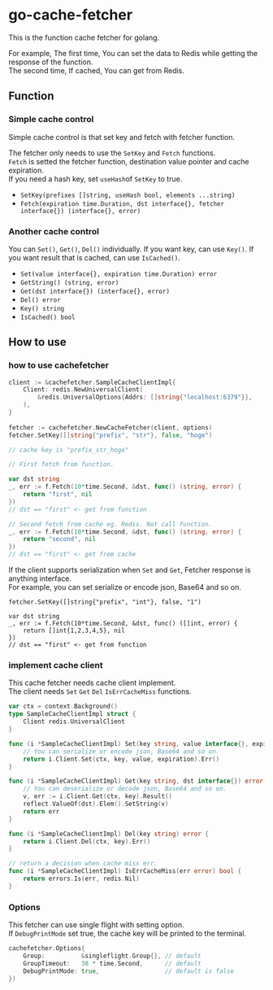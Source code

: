 # go-cache-fetcher

This is the function cache fetcher for golang.

For example, The first time, You can set the data to Redis while getting the response of the function.  
The second time, If cached, You can get from Redis.


## Function

### Simple cache control

Simple cache control is that set key and fetch with fetcher function.

The fetcher only needs to use the `SetKey` and `Fetch` functions.  
`Fetch` is setted the fetcher function, destination value pointer and cache expiration.  
If you need a hash key, set `useHash`of `SetKey` to true.

- `SetKey(prefixes []string, useHash bool, elements ...string)`
- `Fetch(expiration time.Duration, dst interface{}, fetcher interface{}) (interface{}, error)`

### Another cache control
You can `Set()`, `Get()`, `Del()` individually. If you want key, can use `Key()`. If you want result that is cached, can use `IsCached()`.

- `Set(value interface{}, expiration time.Duration) error`
- `GetString() (string, error)`
- `Get(dst interface{}) (interface{}, error)`
- `Del() error`
- `Key() string`
- `IsCached() bool`


## How to use

### how to use cachefetcher

```go
client := &cachefetcher.SampleCacheClientImpl{
	Client: redis.NewUniversalClient(
		&redis.UniversalOptions{Addrs: []string{"localhost:6379"}},
	),
}
  
fetcher := cachefetcher.NewCacheFetcher(client, options)
fetcher.SetKey([]string{"prefix", "str"}, false, "hoge")

// cache key is "prefix_str_hoge"

// First fetch from function.

var dst string  
_, err := f.Fetch(10*time.Second, &dst, func() (string, error) {
	return "first", nil
})
// dst == "first" <- get from function

// Second fetch from cache eg. Redis. Not call function.
_, err := f.Fetch(10*time.Second, &dst, func() (string, error) {
	return "second", nil
})
// dst == "first" <- get from cache

```

If the client supports serialization when `Set` and `Get`, Fetcher response is anything interface.  
For example, you can set serialize or encode json, Base64 and so on.

```
fetcher.SetKey([]string{"prefix", "int"}, false, "1")

var dst string  
_, err := f.Fetch(10*time.Second, &dst, func() ([]int, error) {
	return []int{1,2,3,4,5}, nil
})
// dst == "first" <- get from function

```


### implement cache client

This cache fetcher needs cache client implement.  
The client needs `Set` `Get` `Del` `IsErrCacheMiss` functions.

```go
var ctx = context.Background()
type SampleCacheClientImpl struct {
	Client redis.UniversalClient
}

func (i *SampleCacheClientImpl) Set(key string, value interface{}, expiration time.Duration) error {
	// You can serialize or encode json, Base64 and so on.
	return i.Client.Set(ctx, key, value, expiration).Err()
}

func (i *SampleCacheClientImpl) Get(key string, dst interface{}) error {
	// You can deserialize or decode json, Base64 and so on.
	v, err := i.Client.Get(ctx, key).Result()
	reflect.ValueOf(dst).Elem().SetString(v)
	return err
}

func (i *SampleCacheClientImpl) Del(key string) error {
	return i.Client.Del(ctx, key).Err()
}

// return a decision when cache miss err.
func (i *SampleCacheClientImpl) IsErrCacheMiss(err error) bool {
	return errors.Is(err, redis.Nil)
}
```

### Options
This fetcher can use single flight with setting option.  
If `DebugPrintMode` set true, the cache key will be printed to the terminal.

```go
cachefetcher.Options{
	Group:          &singleflight.Group{}, // default
	GroupTimeout:   30 * time.Second,      // default
	DebugPrintMode: true,                  // default is false
})
```

